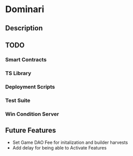 # Dominari

## Description

## TODO
### Smart Contracts
### TS Library
### Deployment Scripts
### Test Suite
### Win Condition Server

## Future Features
 - Set Game DAO Fee for initalization and builder harvests
 - Add delay for being able to Activate Features